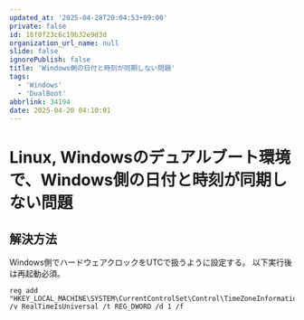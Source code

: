 ```yaml
---
updated_at: '2025-04-28T20:04:53+09:00'
private: false
id: 18f0f23c6c19b32e9d3d
organization_url_name: null
slide: false
ignorePublish: false
title: 'Windows側の日付と時刻が同期しない問題'
tags:
  - 'Windows'
  - 'DualBoot'
abbrlink: 34194
date: 2025-04-20 04:10:01
---
```


<!--
Copyright (c) 2025 Takaya Maekawa
This file is distributed under the terms of the Creative Commons Attribution-NonCommercial-ShareAlike 4.0 International License.
See the LICENSE file in the source directory for details.
(https://creativecommons.org/licenses/by-nc-sa/4.0/)
-->

# Linux, Windowsのデュアルブート環境で、Windows側の日付と時刻が同期しない問題
## 解決方法
Windows側でハードウェアクロックをUTCで扱うように設定する。
以下実行後は再起動必須。
```pwsh
reg add "HKEY_LOCAL_MACHINE\SYSTEM\CurrentControlSet\Control\TimeZoneInformation" /v RealTimeIsUniversal /t REG_DWORD /d 1 /f
```
